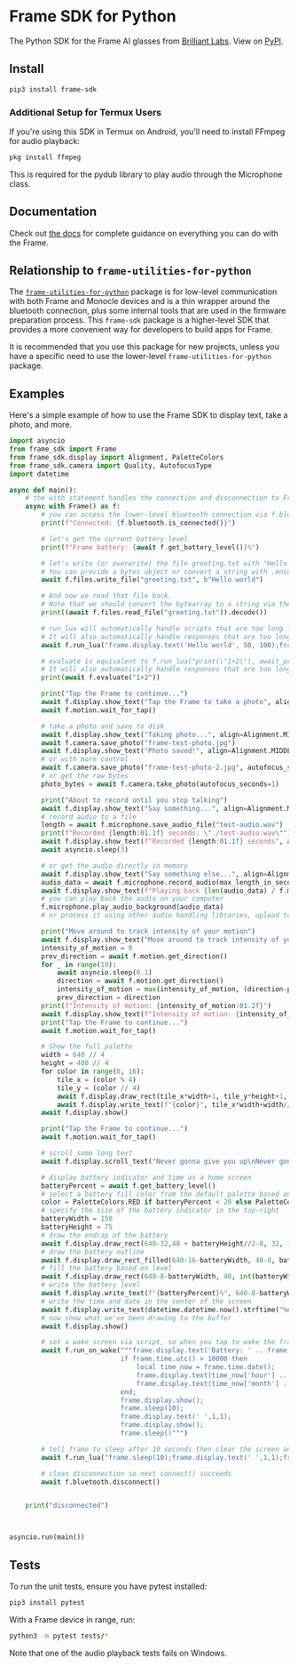 # Frame SDK for Python
The Python SDK for the Frame AI glasses from [Brilliant Labs](https://github.com/brilliantlabsAR).  View on [PyPI](https://pypi.org/project/frame-sdk/).

## Install

```sh
pip3 install frame-sdk
```

### Additional Setup for Termux Users

If you're using this SDK in Termux on Android, you'll need to install FFmpeg for audio playback:

```sh
pkg install ffmpeg
```

This is required for the pydub library to play audio through the Microphone class.

## Documentation

Check out [the docs](https://docs.brilliant.xyz/frame/building-apps/) for complete guidance on everything you can do with the Frame.

## Relationship to `frame-utilities-for-python`

The [`frame-utilities-for-python`](https://github.com/brilliantlabsAR/frame-utilities-for-python) package is for low-level communication with both Frame and Monocle devices and is a thin wrapper around the bluetooth connection, plus some internal tools that are used in the firmware preparation process.  This `frame-sdk` package is a higher-level SDK that provides a more convenient way for developers to build apps for Frame.

It is recommended that you use this package for new projects, unless you have a specific need to use the lower-level `frame-utilities-for-python` package.

## Examples

Here's a simple example of how to use the Frame SDK to display text, take a photo, and more.

```python
import asyncio
from frame_sdk import Frame
from frame_sdk.display import Alignment, PaletteColors
from frame_sdk.camera import Quality, AutofocusType
import datetime

async def main():
    # the with statement handles the connection and disconnection to Frame
    async with Frame() as f:
        # you can access the lower-level bluetooth connection via f.bluetooth, although you shouldn't need to do this often
        print(f"Connected: {f.bluetooth.is_connected()}")

        # let's get the current battery level
        print(f"Frame battery: {await f.get_battery_level()}%")

        # let's write (or overwrite) the file greeting.txt with "Hello world".
        # You can provide a bytes object or convert a string with .encode()
        await f.files.write_file("greeting.txt", b"Hello world")

        # And now we read that file back.
        # Note that we should convert the bytearray to a string via the .decode() method.
        print((await f.files.read_file("greeting.txt")).decode())

        # run_lua will automatically handle scripts that are too long for the MTU, so you don't need to worry about it.
        # It will also automatically handle responses that are too long for the MTU automatically.
        await f.run_lua("frame.display.text('Hello world', 50, 100);frame.display.show()")

        # evaluate is equivalent to f.run_lua("print(\"1+2\"), await_print=True)
        # It will also automatically handle responses that are too long for the MTU automatically.
        print(await f.evaluate("1+2"))

        print("Tap the Frame to continue...")
        await f.display.show_text("Tap the Frame to take a photo", align=Alignment.MIDDLE_CENTER)
        await f.motion.wait_for_tap()

        # take a photo and save to disk
        await f.display.show_text("Taking photo...", align=Alignment.MIDDLE_CENTER)
        await f.camera.save_photo("frame-test-photo.jpg")
        await f.display.show_text("Photo saved!", align=Alignment.MIDDLE_CENTER, color=PaletteColors.GREEN)
        # or with more control
        await f.camera.save_photo("frame-test-photo-2.jpg", autofocus_seconds=3, quality=Quality.HIGH, autofocus_type=AutofocusType.CENTER_WEIGHTED, resolution=720, pan=-100)
        # or get the raw bytes
        photo_bytes = await f.camera.take_photo(autofocus_seconds=1)

        print("About to record until you stop talking")
        await f.display.show_text("Say something...", align=Alignment.MIDDLE_CENTER)
		# record audio to a file
        length = await f.microphone.save_audio_file("test-audio.wav")
        print(f"Recorded {length:01.1f} seconds: \"./test-audio.wav\"")
        await f.display.show_text(f"Recorded {length:01.1f} seconds", align=Alignment.MIDDLE_CENTER)
        await asyncio.sleep(3)

        # or get the audio directly in memory
        await f.display.show_text("Say something else...", align=Alignment.MIDDLE_CENTER)
        audio_data = await f.microphone.record_audio(max_length_in_seconds=10)
        await f.display.show_text(f"Playing back {len(audio_data) / f.microphone.sample_rate:01.1f} seconds of audio", align=Alignment.MIDDLE_CENTER)
        # you can play back the audio on your computer
        f.microphone.play_audio_background(audio_data)
        # or process it using other audio handling libraries, upload to a speech-to-text service, etc.

        print("Move around to track intensity of your motion")
        await f.display.show_text("Move around to track intensity of your motion", align=Alignment.MIDDLE_CENTER)
        intensity_of_motion = 0
        prev_direction = await f.motion.get_direction()
        for _ in range(10):
            await asyncio.sleep(0.1)
            direction = await f.motion.get_direction()
            intensity_of_motion = max(intensity_of_motion, (direction-prev_direction).amplitude())
            prev_direction = direction
        print(f"Intensity of motion: {intensity_of_motion:01.2f}")
        await f.display.show_text(f"Intensity of motion: {intensity_of_motion:01.2f}", align=Alignment.MIDDLE_CENTER)
        print("Tap the Frame to continue...")
        await f.motion.wait_for_tap()

        # Show the full palette
        width = 640 // 4
        height = 400 // 4
        for color in range(0, 16):
            tile_x = (color % 4)
            tile_y = (color // 4)
            await f.display.draw_rect(tile_x*width+1, tile_y*height+1, width, height, PaletteColors(color))
            await f.display.write_text(f"{color}", tile_x*width+width//2+1, tile_y*height+height//2+1)
        await f.display.show()

        print("Tap the Frame to continue...")
        await f.motion.wait_for_tap()

        # scroll some long text
        await f.display.scroll_text("Never gonna give you up\nNever gonna let you down\nNever gonna run around and desert you\nNever gonna make you cry\nNever gonna say goodbye\nNever gonna tell a lie and hurt you")

        # display battery indicator and time as a home screen
        batteryPercent = await f.get_battery_level()
        # select a battery fill color from the default palette based on level
        color = PaletteColors.RED if batteryPercent < 20 else PaletteColors.YELLOW if batteryPercent < 50 else PaletteColors.GREEN
        # specify the size of the battery indicator in the top-right
        batteryWidth = 150
        batteryHeight = 75
        # draw the endcap of the battery
        await f.display.draw_rect(640-32,40 + batteryHeight//2-8, 32, 16, PaletteColors.WHITE)
        # draw the battery outline
        await f.display.draw_rect_filled(640-16-batteryWidth, 40-8, batteryWidth+16, batteryHeight+16, 1, PaletteColors.WHITE, PaletteColors.YELLOW)
        # fill the battery based on level
        await f.display.draw_rect(640-8-batteryWidth, 40, int(batteryWidth * 0.01 * batteryPercent), batteryHeight, color)
        # write the battery level
        await f.display.write_text(f"{batteryPercent}%", 640-8-batteryWidth, 40, batteryWidth, batteryHeight, Alignment.MIDDLE_CENTER)
        # write the time and date in the center of the screen
        await f.display.write_text(datetime.datetime.now().strftime("%#I:%M %p\n%a, %B %d, %Y").lstrip("0"), align=Alignment.MIDDLE_CENTER)
        # now show what we've been drawing to the buffer
        await f.display.show()

        # set a wake screen via script, so when you tap to wake the frame, it shows the battery and time
        await f.run_on_wake("""frame.display.text('Battery: ' .. frame.battery_level() ..  '%', 10, 10);
                            if frame.time.utc() > 10000 then
                                local time_now = frame.time.date();
                                frame.display.text(time_now['hour'] .. ':' .. time_now['minute'], 300, 160);
                                frame.display.text(time_now['month'] .. '/' .. time_now['day'] .. '/' .. time_now['year'], 300, 220)
                            end;
                            frame.display.show();
                            frame.sleep(10);
                            frame.display.text(' ',1,1);
                            frame.display.show();
                            frame.sleep()""")

        # tell frame to sleep after 10 seconds then clear the screen and go to sleep, without blocking for that
        await f.run_lua("frame.sleep(10);frame.display.text(' ',1,1);frame.display.show();frame.sleep()")

        # clean disconnection so next connect() succeeds
        await f.bluetooth.disconnect()


    print("disconnected")



asyncio.run(main())

```

## Tests

To run the unit tests, ensure you have pytest installed:

```sh
pip3 install pytest
```

With a Frame device in range, run:

```sh
python3 -m pytest tests/*
```

Note that one of the audio playback tests fails on Windows.